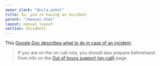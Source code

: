 ```yaml
---
owner_slack: "@nila.patel"
title: So, you're having an incident
parent: "/manual.html"
layout: manual_layout
section: Incidents
---
```


This [Google Doc describes what to do in case of an incident][doc].

> If you are on the on-call rota, you should also prepare beforehand from info on the [Out of hours support (on-call)](/manual/on-call.html) page.

[doc]: https://docs.google.com/document/d/1ty12B5eBWB9YSfnD9xY1mr5rtTQxdNxRdmEGgibilN0/edit

